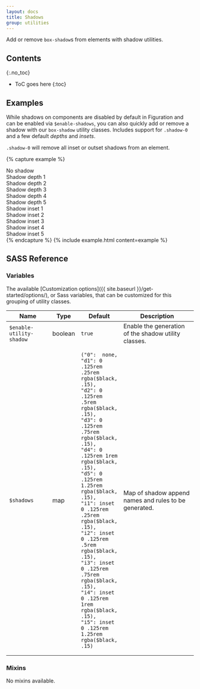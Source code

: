 ```yaml
---
layout: docs
title: Shadows
group: utilities
---
```


Add or remove `box-shadow`s from elements with shadow utilities.

## Contents
{:.no_toc}

* ToC goes here
{:toc}

## Examples

While shadows on components are disabled by default in Figuration and can be enabled via `$enable-shadows`, you can also quickly add or remove a shadow with our `box-shadow` utility classes. Includes support for `.shadow-0` and a few default *depths* and *insets*.

`.shadow-0` will remove all inset or outset shadows from an element.

{% capture example %}
<div class="shadow-0 radius p-1 mb-2">No shadow</div>
<div class="shadow-d1 radius p-1 mb-2">Shadow depth 1</div>
<div class="shadow-d2 radius p-1 mb-2">Shadow depth 2</div>
<div class="shadow-d3 radius p-1 mb-2">Shadow depth 3</div>
<div class="shadow-d4 radius p-1 mb-2">Shadow depth 4</div>
<div class="shadow-d5 radius p-1 mb-2">Shadow depth 5</div>
<div class="shadow-i1 radius p-1 mb-2">Shadow inset 1</div>
<div class="shadow-i2 radius p-1 mb-2">Shadow inset 2</div>
<div class="shadow-i3 radius p-1 mb-2">Shadow inset 3</div>
<div class="shadow-i4 radius p-1 mb-2">Shadow inset 4</div>
<div class="shadow-i5 radius p-1 mb-2">Shadow inset 5</div>
{% endcapture %}
{% include example.html content=example %}

## SASS Reference

### Variables

The available [Customization options]({{ site.baseurl }}/get-started/options/), or Sass variables, that can be customized for this grouping of utility classes.

<div class="table-scroll">
    <table class="table table-bordered table-striped">
        <thead>
            <tr>
                <th style="width: 100px;">Name</th>
                <th style="width: 50px;">Type</th>
                <th style="width: 50px;">Default</th>
                <th>Description</th>
            </tr>
        </thead>
        <tbody>
            <tr>
                <td><code>$enable-utility-shadow</code></td>
                <td>boolean</td>
                <td><code>true</code></td>
                <td>
                    Enable the generation of the shadow utility classes.
                </td>
            </tr>
            <tr>
                <td><code>$shadows</code></td>
                <td>map</td>
                <td>
<pre><code>("0":  none,
"d1": 0 .125rem .25rem rgba($black, .15),
"d2": 0 .125rem .5rem rgba($black, .15),
"d3": 0 .125rem .75rem rgba($black, .15),
"d4": 0 .125rem 1rem rgba($black, .15),
"d5": 0 .125rem 1.25rem rgba($black, .15),
"i1": inset 0 .125rem .25rem rgba($black, .15),
"i2": inset 0 .125rem .5rem rgba($black, .15),
"i3": inset 0 .125rem .75rem rgba($black, .15),
"i4": inset 0 .125rem 1rem rgba($black, .15),
"i5": inset 0 .125rem 1.25rem rgba($black, .15)</code></pre>
                </td>
                <td>
                    Map of shadow append names and rules to be generated.
                </td>
            </tr>
        </tbody>
    </table>
</div>

### Mixins

No mixins available.
